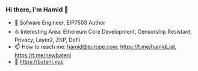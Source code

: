 ### Hi there, i'm Hamid 👋

- 🔭 Sofware Engineer, EIP7503 Author
- ⛵ Interesting Area: Ethereum Core Development, Censorship Resistant, Privacy, Layer2, ZKP, DeFi
- 📫 How to reach me: hamid@europe.com, https://t.me/hamidList, https://t.me/newbateni
- 💬 https://bateni.xyz
